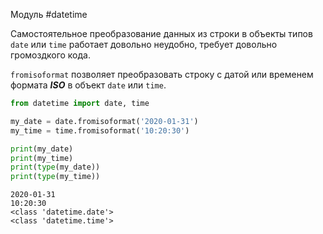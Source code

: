 Модуль #datetime 

Самостоятельное преобразование данных  из строки в объекты типов `date` или `time` работает довольно неудобно, требует довольно громоздкого кода.

`fromisoformat` позволяет преобразовать строку с датой или временем формата ***ISO*** в объект `date` или `time`. 
```python
from datetime import date, time

my_date = date.fromisoformat('2020-01-31')
my_time = time.fromisoformat('10:20:30')

print(my_date)
print(my_time)
print(type(my_date))
print(type(my_time))
```
```
2020-01-31
10:20:30
<class 'datetime.date'>
<class 'datetime.time'>
```